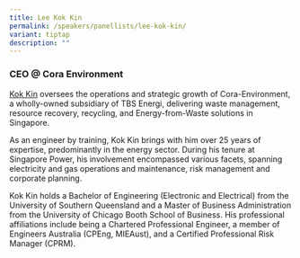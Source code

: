 ```yaml
---
title: Lee Kok Kin
permalink: /speakers/panellists/lee-kok-kin/
variant: tiptap
description: ""
---
```

<h3><strong>CEO @ Cora Environment</strong></h3>
<p><a href="https://www.linkedin.com/in/kok-kin-lee-9b72b821/" rel="noopener nofollow" target="_blank">Kok Kin</a> oversees
the operations and strategic growth of Cora-Environment, a wholly-owned
subsidiary of TBS Energi, delivering waste management, resource recovery,
recycling, and Energy-from-Waste solutions in Singapore.</p>
<p>As an engineer by training, Kok Kin brings with him over 25 years of expertise,
predominantly in the energy sector. During his tenure at Singapore Power,
his involvement encompassed various facets, spanning electricity and gas
operations and maintenance, risk management and corporate planning.</p>
<p>Kok Kin holds a Bachelor of Engineering (Electronic and Electrical) from
the University of Southern Queensland and a Master of Business Administration
from the University of Chicago Booth School of Business. His professional
affiliations include being a Chartered Professional Engineer, a member
of Engineers Australia (CPEng, MIEAust), and a Certified Professional Risk
Manager (CPRM).</p>
<p></p>
<p></p>
